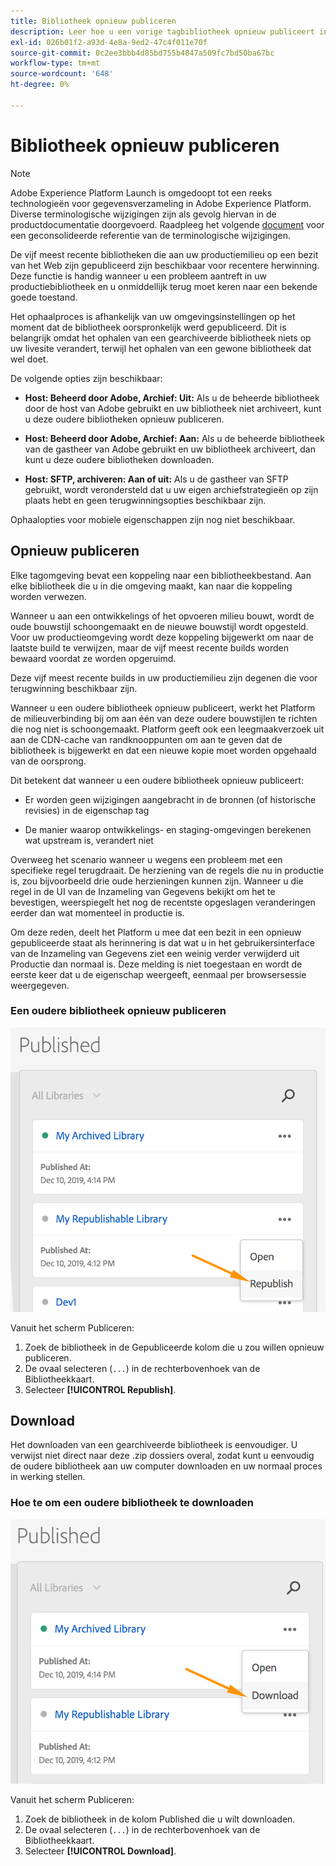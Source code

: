 ```yaml
---
title: Bibliotheek opnieuw publiceren
description: Leer hoe u een vorige tagbibliotheek opnieuw publiceert in Adobe Experience Platform.
exl-id: 026b01f2-a93d-4e8a-9ed2-47c4f011e70f
source-git-commit: 0c2ee3bbb4d85bd755b4847a509fc7bd50ba67bc
workflow-type: tm+mt
source-wordcount: '648'
ht-degree: 0%

---
```


# Bibliotheek opnieuw publiceren

>[!NOTE]
>
>Adobe Experience Platform Launch is omgedoopt tot een reeks technologieën voor gegevensverzameling in Adobe Experience Platform. Diverse terminologische wijzigingen zijn als gevolg hiervan in de productdocumentatie doorgevoerd. Raadpleeg het volgende [document](../../term-updates.md) voor een geconsolideerde referentie van de terminologische wijzigingen.

De vijf meest recente bibliotheken die aan uw productiemilieu op een bezit van het Web zijn gepubliceerd zijn beschikbaar voor recentere herwinning. Deze functie is handig wanneer u een probleem aantreft in uw productiebibliotheek en u onmiddellijk terug moet keren naar een bekende goede toestand.

Het ophaalproces is afhankelijk van uw omgevingsinstellingen op het moment dat de bibliotheek oorspronkelijk werd gepubliceerd. Dit is belangrijk omdat het ophalen van een gearchiveerde bibliotheek niets op uw livesite verandert, terwijl het ophalen van een gewone bibliotheek dat wel doet.

De volgende opties zijn beschikbaar:

* **Host: Beheerd door Adobe, Archief: Uit:** Als u de beheerde bibliotheek door de host van Adobe gebruikt en uw bibliotheek niet archiveert, kunt u deze oudere bibliotheken opnieuw publiceren.

* **Host: Beheerd door Adobe, Archief: Aan:** Als u de beheerde bibliotheek van de gastheer van Adobe gebruikt en uw bibliotheek archiveert, dan kunt u deze oudere bibliotheken downloaden.

* **Host: SFTP, archiveren: Aan of uit:** Als u de gastheer van SFTP gebruikt, wordt verondersteld dat u uw eigen archiefstrategieën op zijn plaats hebt en geen terugwinningsopties beschikbaar zijn.

Ophaalopties voor mobiele eigenschappen zijn nog niet beschikbaar.

## Opnieuw publiceren

Elke tagomgeving bevat een koppeling naar een bibliotheekbestand. Aan elke bibliotheek die u in die omgeving maakt, kan naar die koppeling worden verwezen.

Wanneer u aan een ontwikkelings of het opvoeren milieu bouwt, wordt de oude bouwstijl schoongemaakt en de nieuwe bouwstijl wordt opgesteld. Voor uw productieomgeving wordt deze koppeling bijgewerkt om naar de laatste build te verwijzen, maar de vijf meest recente builds worden bewaard voordat ze worden opgeruimd.

Deze vijf meest recente builds in uw productiemilieu zijn degenen die voor terugwinning beschikbaar zijn.

Wanneer u een oudere bibliotheek opnieuw publiceert, werkt het Platform de milieuverbinding bij om aan één van deze oudere bouwstijlen te richten die nog niet is schoongemaakt.  Platform geeft ook een leegmaakverzoek uit aan de CDN-cache van randknooppunten om aan te geven dat de bibliotheek is bijgewerkt en dat een nieuwe kopie moet worden opgehaald van de oorsprong.

Dit betekent dat wanneer u een oudere bibliotheek opnieuw publiceert:

* Er worden geen wijzigingen aangebracht in de bronnen (of historische revisies) in de eigenschap tag

* De manier waarop ontwikkelings- en staging-omgevingen berekenen wat upstream is, verandert niet

Overweeg het scenario wanneer u wegens een probleem met een specifieke regel terugdraait. De herziening van de regels die nu in productie is, zou bijvoorbeeld drie oude herzieningen kunnen zijn.  Wanneer u die regel in de UI van de Inzameling van Gegevens bekijkt om het te bevestigen, weerspiegelt het nog de recentste opgeslagen veranderingen eerder dan wat momenteel in productie is.

Om deze reden, deelt het Platform u mee dat een bezit in een opnieuw gepubliceerde staat als herinnering is dat wat u in het gebruikersinterface van de Inzameling van Gegevens ziet een weinig verder verwijderd uit Productie dan normaal is. Deze melding is niet toegestaan en wordt de eerste keer dat u de eigenschap weergeeft, eenmaal per browsersessie weergegeven.

### Een oudere bibliotheek opnieuw publiceren

![Bibliotheek opnieuw publiceren](images/retrieve_republish.png)

Vanuit het scherm Publiceren:

1. Zoek de bibliotheek in de Gepubliceerde kolom die u zou willen opnieuw publiceren.
1. De ovaal selecteren (`...`) in de rechterbovenhoek van de Bibliotheekkaart.
1. Selecteer **[!UICONTROL Republish]**.

## Download

Het downloaden van een gearchiveerde bibliotheek is eenvoudiger. U verwijst niet direct naar deze .zip dossiers overal, zodat kunt u eenvoudig de oudere bibliotheek aan uw computer downloaden en uw normaal proces in werking stellen.

### Hoe te om een oudere bibliotheek te downloaden

![Een bibliotheek downloaden](images/retrieve_download.png)

Vanuit het scherm Publiceren:

1. Zoek de bibliotheek in de kolom Published die u wilt downloaden.
1. De ovaal selecteren (`...`) in de rechterbovenhoek van de Bibliotheekkaart.
1. Selecteer **[!UICONTROL Download]**.

